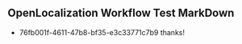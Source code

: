 ## OpenLocalization Workflow Test MarkDown
* 76fb001f-4611-47b8-bf35-e3c33771c7b9 thanks!

<!--HONumber=Sep16_HO1-->


